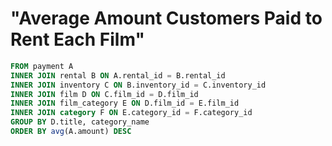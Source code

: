 # "Average Amount Customers Paid to Rent Each Film"

``` SQL SELECT D.title, avg(A.amount), F.name AS category_name
FROM payment A
INNER JOIN rental B ON A.rental_id = B.rental_id
INNER JOIN inventory C ON B.inventory_id = C.inventory_id
INNER JOIN film D ON C.film_id = D.film_id
INNER JOIN film_category E ON D.film_id = E.film_id
INNER JOIN category F ON E.category_id = F.category_id
GROUP BY D.title, category_name
ORDER BY avg(A.amount) DESC
```